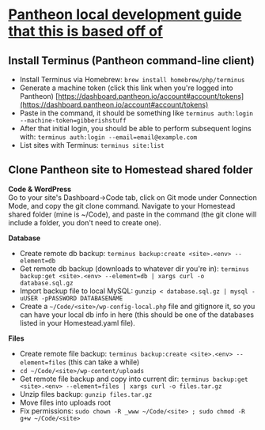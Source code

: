 # [Pantheon local development guide that this is based off of](https://pantheon.io/docs/local-development/https://pantheon.io/docs/local-development/)
  


## Install Terminus (Pantheon command-line client)
- Install Terminus via Homebrew: `brew install homebrew/php/terminus`  
- Generate a machine token (click this link when you're logged into Pantheon) [https://dashboard.pantheon.io/account#account/tokens](https://dashboard.pantheon.io/account#account/tokens)
- Paste in the command, it should be something like `terminus auth:login --machine-token=gibberishstuff`  
- After that initial login, you should be able to perform subsequent logins with: `terminus auth:login --email=email@example.com`
- List sites with Terminus: `terminus site:list` 

## Clone Pantheon site to Homestead shared folder
  
  
**Code & WordPress**  
Go to your site's Dashboard->Code tab, click on Git mode under Connection Mode, and copy the git clone command. Navigate to your Homestead shared folder (mine is ~/Code), and paste in the command (the git clone will include a folder, you don't need to create one).  
  
**Database**
- Create remote db backup:  `terminus backup:create <site>.<env> --element=db`  
- Get remote db backup (downloads to whatever dir you're in):  `terminus backup:get <site>.<env> --element=db | xargs curl -o database.sql.gz`  
- Import backup file to local MySQL:  `gunzip < database.sql.gz | mysql -uUSER -pPASSWORD DATABASENAME`  
- Create a `~/Code/<site>/wp-config-local.php` file and gitignore it, so you can have your local db info in here (this should be one of the databases listed in your Homestead.yaml file).
  
**Files**
- Create remote file backup:  `terminus backup:create <site>.<env> --element=files` (this can take a while)  
- `cd ~/Code/<site>/wp-content/uploads`  
- Get remote file backup and copy into current dir:  `terminus backup:get <site>.<env> --element=files | xargs curl -o files.tar.gz`  
- Unzip files backup:  `gunzip files.tar.gz`  
- Move files into uploads root  
- Fix permissions: `sudo chown -R _www ~/Code/<site> ; sudo chmod -R g+w ~/Code/<site>`